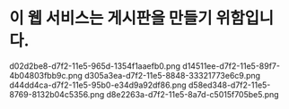 # 이 웹 서비스는 게시판을 만들기 위함입니다.

d02d2be8-d7f2-11e5-965d-1354f1aaefb0.png
d14511ee-d7f2-11e5-89f7-4b04803fbb9c.png
d305a3ea-d7f2-11e5-8848-33321773e6c9.png
d44dd4ca-d7f2-11e5-95b0-e34d9a92df86.png
d58ed348-d7f2-11e5-8769-8132b04c5356.png
d8e2263a-d7f2-11e5-8a7d-c5015f705be5.png
